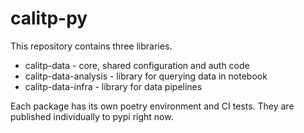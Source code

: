 # calitp-py

This repository contains three libraries.

* calitp-data - core, shared configuration and auth code
* calitp-data-analysis - library for querying data in notebook
* calitp-data-infra - library for data pipelines

Each package has its own poetry environment and CI tests. They are published
individually to pypi right now.

